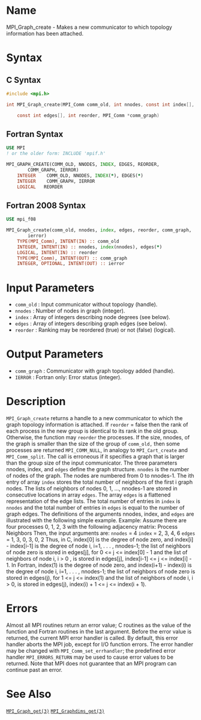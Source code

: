 # Name

MPI_Graph_create  - Makes a new communicator to which topology
information has been attached.

# Syntax

## C Syntax

```c
#include <mpi.h>

int MPI_Graph_create(MPI_Comm comm_old, int nnodes, const int index[],

    const int edges[], int reorder, MPI_Comm *comm_graph)
```

## Fortran Syntax

```fortran
USE MPI
! or the older form: INCLUDE 'mpif.h'

MPI_GRAPH_CREATE(COMM_OLD, NNODES, INDEX, EDGES, REORDER,
        COMM_GRAPH, IERROR)
    INTEGER    COMM_OLD, NNODES, INDEX(*), EDGES(*)
    INTEGER    COMM_GRAPH, IERROR
    LOGICAL   REORDER
```

## Fortran 2008 Syntax

```fortran
USE mpi_f08

MPI_Graph_create(comm_old, nnodes, index, edges, reorder, comm_graph,
        ierror)
    TYPE(MPI_Comm), INTENT(IN) :: comm_old
    INTEGER, INTENT(IN) :: nnodes, index(nnodes), edges(*)
    LOGICAL, INTENT(IN) :: reorder
    TYPE(MPI_Comm), INTENT(OUT) :: comm_graph
    INTEGER, OPTIONAL, INTENT(OUT) :: ierror
```


# Input Parameters

* `comm_old` : Input communicator without topology (handle).
* `nnodes` : Number of nodes in graph (integer).
* `index` : Array of integers describing node degrees (see below).
* `edges` : Array of integers describing graph edges (see below).
* `reorder` : Ranking may be reordered (true) or not (false) (logical).

# Output Parameters

* `comm_graph` : Communicator with graph topology added (handle).
* `IERROR` : Fortran only: Error status (integer).

# Description

`MPI_Graph_create` returns a handle to a new communicator to which the
graph topology information is attached. If `reorder` = false then the rank
of each process in the new group is identical to its rank in the old
group. Otherwise, the function may `reorder` the processes. If the size,
nnodes, of the graph is smaller than the size of the group of `comm_old,`
then some processes are returned `MPI_COMM_NULL`, in analogy to
`MPI_Cart_create` and `MPI_Comm_split`. The call is erroneous if it
specifies a graph that is larger than the group size of the input
communicator.
The three parameters nnodes, index, and `edges` define the graph
structure. `nnodes` is the number of nodes of the graph. The nodes are
numbered from 0 to nnodes-1. The ith entry of array `index` stores the
total number of neighbors of the first i graph nodes. The lists of
neighbors of nodes 0, 1, ..., nnodes-1 are stored in consecutive
locations in array `edges`. The array `edges` is a flattened representation
of the edge lists. The total number of entries in `index` is `nnodes` and
the total number of entries in `edges` is equal to the number of graph
edges.
The definitions of the arguments nnodes, index, and `edges` are
illustrated with the following simple example.
Example: Assume there are four processes 0, 1, 2, 3 with the
following adjacency matrix:
        Process    Neighbors
Then, the input arguments are:
        `nnodes` = 4
        `index`  = 2, 3, 4, 6
        `edges`  = 1, 3, 0, 3, 0, 2
Thus, in C, index[0] is the degree of node zero, and index[i] -
index[i-1] is the degree of node i, i=1, . . . , nnodes-1; the list of
neighbors of node zero is stored in edges[j], for 0 <= j <=
index[0] - 1 and the list of neighbors of node i, i > 0 , is stored
in edges[j], index[i-1] <= j <= index[i] - 1.
In Fortran, index(1) is the degree of node zero, and index(i+1) -
index(i) is the degree of node i, i=1, . . . , nnodes-1; the list of
neighbors of node zero is stored in edges(j), for 1 <= j <= index(1)
and the list of neighbors of node i, i > 0, is stored in edges(j),
index(i) + 1 <= j <= index(i + 1).

# Errors

Almost all MPI routines return an error value; C routines as the value
of the function and Fortran routines in the last argument.
Before the error value is returned, the current MPI error handler is
called. By default, this error handler aborts the MPI job, except for
I/O function errors. The error handler may be changed with
`MPI_Comm_set_errhandler`; the predefined error handler `MPI_ERRORS_RETURN`
may be used to cause error values to be returned. Note that MPI does not
guarantee that an MPI program can continue past an error.

# See Also

[`MPI_Graph_get(3)`](./?file=MPI_Graph_get.md)
[`MPI_Graphdims_get(3)`](./?file=MPI_Graphdims_get.md)
